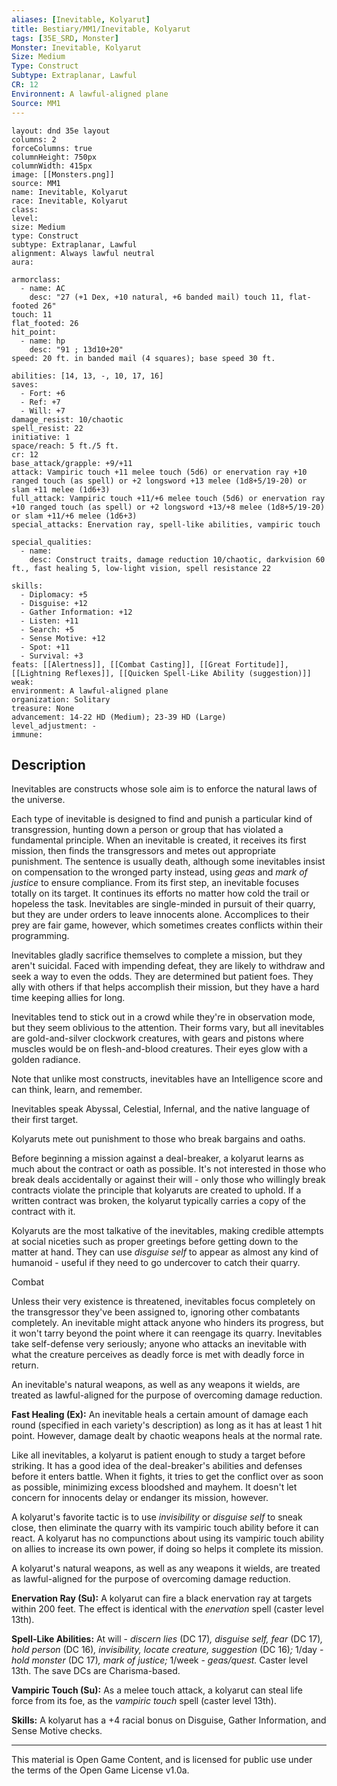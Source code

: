 ```yaml
---
aliases: [Inevitable, Kolyarut]
title: Bestiary/MM1/Inevitable, Kolyarut
tags: [35E_SRD, Monster]
Monster: Inevitable, Kolyarut
Size: Medium
Type: Construct
Subtype: Extraplanar, Lawful
CR: 12
Environnent: A lawful-aligned plane
Source: MM1
---
```


```statblock
layout: dnd 35e layout
columns: 2
forceColumns: true
columnHeight: 750px
columnWidth: 415px
image: [[Monsters.png]]
source: MM1
name: Inevitable, Kolyarut
race: Inevitable, Kolyarut
class: 
level: 
size: Medium
type: Construct
subtype: Extraplanar, Lawful
alignment: Always lawful neutral
aura: 

armorclass:
  - name: AC
    desc: "27 (+1 Dex, +10 natural, +6 banded mail) touch 11, flat-footed 26"
touch: 11
flat_footed: 26
hit_point:
  - name: hp
    desc: "91 ; 13d10+20"
speed: 20 ft. in banded mail (4 squares); base speed 30 ft.

abilities: [14, 13, -, 10, 17, 16]
saves:
  - Fort: +6
  - Ref: +7
  - Will: +7
damage_resist: 10/chaotic
spell_resist: 22
initiative: 1
space/reach: 5 ft./5 ft.
cr: 12
base_attack/grapple: +9/+11
attack: Vampiric touch +11 melee touch (5d6) or enervation ray +10 ranged touch (as spell) or +2 longsword +13 melee (1d8+5/19-20) or slam +11 melee (1d6+3)
full_attack: Vampiric touch +11/+6 melee touch (5d6) or enervation ray +10 ranged touch (as spell) or +2 longsword +13/+8 melee (1d8+5/19-20) or slam +11/+6 melee (1d6+3)
special_attacks: Enervation ray, spell-like abilities, vampiric touch

special_qualities:
  - name: 
    desc: Construct traits, damage reduction 10/chaotic, darkvision 60 ft., fast healing 5, low-light vision, spell resistance 22

skills:
  - Diplomacy: +5
  - Disguise: +12
  - Gather Information: +12
  - Listen: +11
  - Search: +5
  - Sense Motive: +12
  - Spot: +11
  - Survival: +3
feats: [[Alertness]], [[Combat Casting]], [[Great Fortitude]], [[Lightning Reflexes]], [[Quicken Spell-Like Ability (suggestion)]]
weak: 
environment: A lawful-aligned plane
organization: Solitary
treasure: None
advancement: 14-22 HD (Medium); 23-39 HD (Large)
level_adjustment: -
immune: 
```

## Description

<p>Inevitables are constructs whose sole aim is to enforce the natural laws of the universe.</p>
<p>Each type of inevitable is designed to find and punish a particular kind of transgression, hunting down a person or group that has violated a fundamental principle. When an inevitable is created, it receives its first mission, then finds the transgressors and metes out appropriate punishment. The sentence is usually death, although some inevitables insist on compensation to the wronged party instead, using <i>geas</i> and <i>mark of justice</i> to ensure compliance. From its first step, an inevitable focuses totally on its target. It continues its efforts no matter how cold the trail or hopeless the task. Inevitables are single-minded in pursuit of their quarry, but they are under orders to leave innocents alone. Accomplices to their prey are fair game, however, which sometimes creates conflicts within their programming.</p>
<p>Inevitables gladly sacrifice themselves to complete a mission, but they aren't suicidal. Faced with impending defeat, they are likely to withdraw and seek a way to even the odds. They are determined but patient foes. They ally with others if that helps accomplish their mission, but they have a hard time keeping allies for long.</p>
<p>Inevitables tend to stick out in a crowd while they're in observation mode, but they seem oblivious to the attention. Their forms vary, but all inevitables are gold-and-silver clockwork creatures, with gears and pistons where muscles would be on flesh-and-blood creatures. Their eyes glow with a golden radiance.</p>
<p>Note that unlike most constructs, inevitables have an Intelligence score and can think, learn, and remember.</p>
<p>Inevitables speak Abyssal, Celestial, Infernal, and the native language of their first target.</p>
<p>Kolyaruts mete out punishment to those who break bargains and oaths.</p>
<p>Before beginning a mission against a deal-breaker, a kolyarut learns as much about the contract or oath as possible. It's not interested in those who break deals accidentally or against their will -  only those who willingly break contracts violate the principle that kolyaruts are created to uphold. If a written contract was broken, the kolyarut typically carries a copy of the contract with it.</p>
<p>Kolyaruts are the most talkative of the inevitables, making credible attempts at social niceties such as proper greetings before getting down to the matter at hand. They can use  <i>disguise self</i> to appear as almost any kind of humanoid - useful if they need to go undercover to catch their quarry.</p>
<p>Combat</p>
<p>Unless their very existence is threatened, inevitables focus completely on the transgressor they've been assigned to, ignoring other combatants completely. An inevitable might attack anyone who hinders its progress, but it won't tarry beyond the point where it can reengage its quarry. Inevitables take self-defense very seriously; anyone who attacks an inevitable with what the creature perceives as deadly force is met with deadly force in return.</p>
<p>An inevitable's natural weapons, as well as any weapons it wields, are treated as lawful-aligned for the purpose of overcoming damage reduction.</p>
<p>
            <b>Fast Healing (Ex):</b> An inevitable heals a certain amount of damage each round (specified in each variety's description) as long as it has at least 1 hit point. However, damage dealt by chaotic weapons heals at the normal rate.</p>
<p>Like all inevitables, a kolyarut is patient enough to study a target before striking. It has a good idea of the deal-breaker's abilities and defenses before it enters battle. When it fights, it tries to get the conflict over as soon as possible, minimizing excess bloodshed and mayhem. It doesn't let concern for innocents delay or endanger its mission, however.</p>
<p>A kolyarut's favorite tactic is to use <i>invisibility</i> or <i>disguise self</i> to sneak close, then eliminate the quarry with its vampiric touch ability before it can react. A kolyarut has no compunctions about using its vampiric touch ability on allies to increase its own power, if doing so helps it complete its mission.</p>
<p>A kolyarut's natural weapons, as well as any weapons it wields, are treated as lawful-aligned for the purpose of overcoming damage reduction.</p>
<p>
            <b>Enervation Ray (Su):</b> A kolyarut can fire a black enervation ray at targets within 200 feet. The effect is identical with the <i>enervation</i> spell (caster level 13th).</p>
<p>
            <b>Spell-Like Abilities:</b> At will - <i>discern lies</i> (DC 17)<i>, disguise self, fear</i> (DC 17)<i>, hold person</i> (DC 16)<i>, invisibility, locate creature, suggestion</i> (DC 16)<i>;</i> 1/day - <i>hold monster</i> (DC 17)<i>, mark of justice;</i> 1/week -  <i>geas/quest.</i> Caster level 13th. The save DCs are Charisma-based.</p>
<p>
            <b>Vampiric Touch (Su):</b> As a melee touch attack, a kolyarut can steal life force from its foe, as the <i>vampiric touch</i> spell (caster level 13th).</p>
<p>
            <b>Skills:</b> A kolyarut has a +4 racial bonus on Disguise, Gather Information, and Sense Motive checks.</p>

---

This material is Open Game Content, and is licensed for public use under
the terms of the Open Game License v1.0a.
